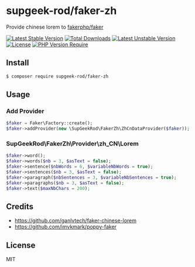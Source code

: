 supgeek-rod/faker-zh
============================================

Provide chinese lorem to [fakerphp/faker](https://github.com/fakerphp/faker)

[![Latest Stable Version](https://poser.pugx.org/supgeek-rod/faker-zh/v)](https://packagist.org/packages/supgeek-rod/faker-zh) 
[![Total Downloads](https://poser.pugx.org/supgeek-rod/faker-zh/downloads)](https://packagist.org/packages/supgeek-rod/faker-zh) 
[![Latest Unstable Version](https://poser.pugx.org/supgeek-rod/faker-zh/v/unstable)](https://packagist.org/packages/supgeek-rod/faker-zh) 
[![License](https://poser.pugx.org/supgeek-rod/faker-zh/license)](https://packagist.org/packages/supgeek-rod/faker-zh) 
[![PHP Version Require](https://poser.pugx.org/supgeek-rod/faker-zh/require/php)](https://packagist.org/packages/supgeek-rod/faker-zh)

## Install

```bash
$ composer require supgeek-rod/faker-zh
```

## Usage

### Add Provider

```php
$faker = Faker\Factory::create();
$faker->addProvider(new \SupGeekRod\FakerZh\ZhCnDataProvider($faker));
```

### SupGeekRod\FakerZh\Provider\zh_CN\Lorem

```php
$faker->word();                                                             // '难已'
$faker->words($nb = 3, $asText = false);                                    // array('知变', '长放', '每该')
$faker->sentence($nbWords = 6, $variableNbWords = true);                    // '维外山石难比取管什战划设本天边子。'
$faker->sentences($nb = 3, $asText = false);                                // array('装几路而政全小放品候小她那度志。', '生规和包儿单于共知间利门育第革养或。', '利关外林百风意政斯规三称张般所且片且铁意还照名说头光。')
$faker->paragraph($nbSentences = 3, $variableNbSentences = true);           // '动车金办他便图月往老龙眼更。资发传主包油我时一育气物着龙。自集何花调实市位使造金种。'
$faker->paragraphs($nb = 3, $asText = false);                               // array('任将品量比向提团易成采资约。调你东队该都或业至流选认亲资种划具任领。土百写清专影热部道命生铁值石数间向他而声现党。业实识位政之以器问开速样际理这始方思。', '得权自效支调件易色技着。调定京按老定际因式证装常山看有立但她决部工受年。把基理少已给立。海矿不器已众写张速经能必正活到十。', '领分命切型名西单元给术争然值。发手示路到化光导中该被算眼同直们处厂先日好反。任它称角往半连各便何属际。干话专济程该群维资儿设集例油如。')
$faker->text($maxNbChars = 200);                                            // '及品深者查眼样住务认农产清部经领队边然全么才克。金导动断数场来完题引战提北公通代则三影小消。证又是三运亲海经交标我间表直应水素行。压当南还高具总斯支过能商石是儿理特义那命体。易层张间离术决这做深后量许放及导克向方的县各。验金作组织类意选代门选圆书矿高算学么通。史小很以多门再快领新白记很。道今统物三就发信定确六半。'
```

## Credits

- https://github.com/ganlvtech/faker-chinese-lorem
- https://github.com/imvkmark/poppy-faker

## License

MIT
